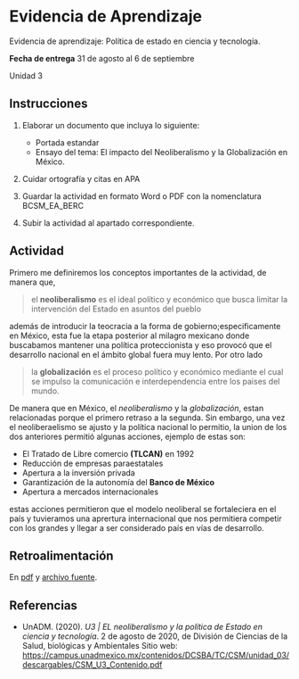# Evidencia de Aprendizaje

Evidencia de aprendizaje: Política de estado en ciencia y tecnología.

__Fecha de entrega__ 31 de agosto al 6 de septiembre

Unidad 3

## Instrucciones

1. Elaborar un documento que incluya lo siguiente:
	
	- Portada estandar
	- Ensayo del tema: El impacto del Neoliberalismo y la Globalización en México.
	
2. Cuidar ortografía y citas en APA

3. Guardar la actividad en formato Word o PDF con la nomenclatura BCSM_EA_BERC

4. Subir la actividad al apartado correspondiente.


## Actividad



Primero me definiremos los conceptos importantes de la actividad, de manera que,

> el __neoliberalismo__ es el ideal político y económico que busca limitar la intervención del Estado en asuntos del pueblo

además de introducir la teocracia a la forma de gobierno;especificamente en México, esta fue la etapa posterior al milagro mexicano donde buscabamos mantener una política proteccionista y eso provocó que el desarrollo nacional en el ámbito global fuera muy lento. Por otro lado

> la __globalización__ es el proceso político y económico mediante el cual se impulso la comunicación e interdependencia entre los paises del mundo.


De manera que en México, el _neoliberalismo_ y la _globalización_, estan relacionadas porque el primero retraso a la segunda. Sin embargo, una vez el neoliberaelismo se ajusto y la política nacional lo permitio, la union de los dos anteriores permitió algunas acciones, ejemplo de estas son:
 - El Tratado de Libre comercio __(TLCAN)__ en 1992
 - Reducción de empresas paraestatales
 - Apertura a la inversión privada
 - Garantización de la autonomía del __Banco de México__
 - Apertura a mercados internacionales

estas acciones permitieron que el modelo neoliberal se fortaleciera en el país y tuvieramos una aprertura internacional que nos permitiera competir con los grandes y llegar a ser considerado país en vías de desarrollo.


## Retroalimentación

En [pdf](./BCSM_U3_A2.pdf) y [archivo fuente](./BCSM_U3_A2.tex).


## Referencias

- UnADM. (2020). _U3 $|$ EL neoliberalismo y la política de Estado en ciencia y tecnología_. 2 de agosto de 2020, de División de Ciencias de la Salud, biológicas y Ambientales Sitio web: <https://campus.unadmexico.mx/contenidos/DCSBA/TC/CSM/unidad_03/descargables/CSM_U3_Contenido.pdf>

